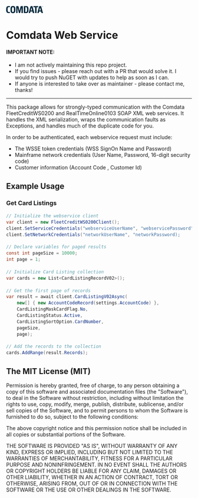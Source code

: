 <img src="https://github.com/Kirkpajl/ComdataWebService/blob/main/comdata-logo.png?raw=true" alt="Comdata Logo" width="100" height="20"/>

# Comdata Web Service

#### IMPORTANT NOTE:
* I am not actively maintaining this repo project.
* If you find issues - please reach out with a PR that would solve it. I would try to push NuGET with updates to help as soon as I can.
* If anyone is interested to take over as maintainer - please contact me, thanks!

---

This package allows for strongly-typed communication with the Comdata FleetCreditWS0200 
and RealTimeOnline0103 SOAP XML web services.  It handles the XML serialization, wraps 
the communication faults as Exceptions, and handles much of the duplicate code for you.

In order to be authenticated, each webservice request must include:

- The WSSE token credentials (WSS SignOn Name and Password)
- Mainframe network credentials (User Name, Password, 16-digit security code)
- Customer information (Account Code , Customer Id)

## Example Usage

### Get Card Listings

```C#
// Initialize the webservice client
var client = new FleetCreditWS0200Client();
client.SetServiceCredentials("webserviceUserName", "webservicePassword");
client.SetNetworkCredentials("networkUserName", "networkPassword);

// Declare variables for paged results                
const int pageSize = 10000;
int page = 1;

// Initialize Card Listing collection
var cards = new List<CardListingRecordV02>();

// Get the first page of records
var result = await client.CardListingV02Async(
    new[] { new AccountCodeRecord(settings.AccountCode) },
    CardListingMaskCardFlag.No,
    CardListingStatus.Active,
    CardListingSortOption.CardNumber,
    pageSize,
    page);

// Add the records to the collection
cards.AddRange(result.Records);
```

## The MIT License (MIT)

Permission is hereby granted, free of charge, to any person obtaining a copy
of this software and associated documentation files (the "Software"), to deal
in the Software without restriction, including without limitation the rights
to use, copy, modify, merge, publish, distribute, sublicense, and/or sell
copies of the Software, and to permit persons to whom the Software is
furnished to do so, subject to the following conditions:

The above copyright notice and this permission notice shall be included in
all copies or substantial portions of the Software.

THE SOFTWARE IS PROVIDED "AS IS", WITHOUT WARRANTY OF ANY KIND, EXPRESS OR
IMPLIED, INCLUDING BUT NOT LIMITED TO THE WARRANTIES OF MERCHANTABILITY,
FITNESS FOR A PARTICULAR PURPOSE AND NONINFRINGEMENT. IN NO EVENT SHALL THE
AUTHORS OR COPYRIGHT HOLDERS BE LIABLE FOR ANY CLAIM, DAMAGES OR OTHER
LIABILITY, WHETHER IN AN ACTION OF CONTRACT, TORT OR OTHERWISE, ARISING FROM,
OUT OF OR IN CONNECTION WITH THE SOFTWARE OR THE USE OR OTHER DEALINGS IN
THE SOFTWARE.
